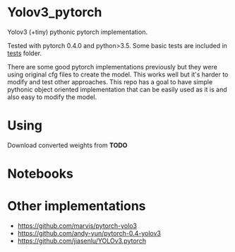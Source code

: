 # Yolov3_pytorch

Yolov3 (+tiny) pythonic pytorch implementation.

Tested with pytorch 0.4.0 and python>3.5. Some basic tests are included in [tests](https://github.com/holli/yolov3_pytorch/tree/master/test) folder.

There are some good pytorch implementations previously but they were using original cfg files to create the model. This works well but it's harder to modify and test other approaches. This repo has a goal to have simple pythonic object oriented implementation that can be easily used as it is and also easy to modify the model.

# Using

Download converted weights from **TODO**

# Notebooks



# Other implementations

- https://github.com/marvis/pytorch-yolo3
- https://github.com/andy-yun/pytorch-0.4-yolov3
- https://github.com/jiasenlu/YOLOv3.pytorch




